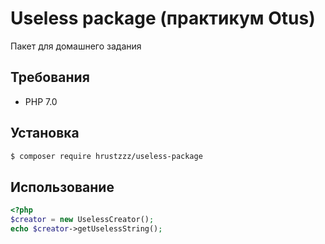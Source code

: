# Useless package (практикум Otus)

Пакет для домашнего задания

## Требования

- PHP 7.0

## Установка

```bash
$ composer require hrustzzz/useless-package
```

## Использование

```php
<?php
$creator = new UselessCreator();
echo $creator->getUselessString(); 
```
